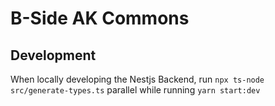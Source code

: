# B-Side AK Commons

## Development

When locally developing the Nestjs Backend, run `npx ts-node src/generate-types.ts` parallel while running `yarn start:dev`